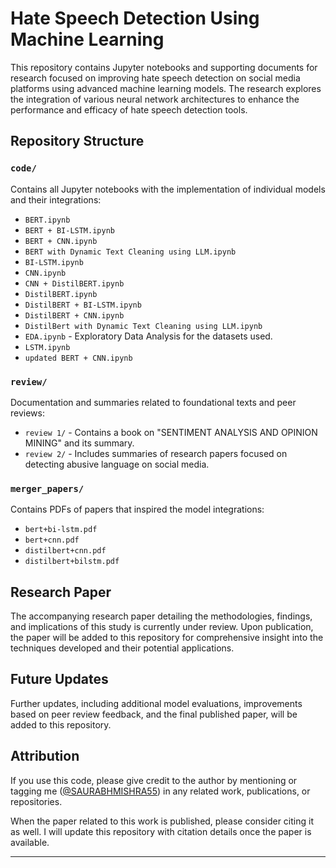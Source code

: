 
# Hate Speech Detection Using Machine Learning

This repository contains Jupyter notebooks and supporting documents for research focused on improving hate speech detection on social media platforms using advanced machine learning models. The research explores the integration of various neural network architectures to enhance the performance and efficacy of hate speech detection tools.

## Repository Structure

### `code/`
Contains all Jupyter notebooks with the implementation of individual models and their integrations:
- `BERT.ipynb`
- `BERT + BI-LSTM.ipynb`
- `BERT + CNN.ipynb`
- `BERT with Dynamic Text Cleaning using LLM.ipynb`
- `BI-LSTM.ipynb`
- `CNN.ipynb`
- `CNN + DistilBERT.ipynb`
- `DistilBERT.ipynb`
- `DistilBERT + BI-LSTM.ipynb`
- `DistilBERT + CNN.ipynb`
- `DistilBert with Dynamic Text Cleaning using LLM.ipynb`
- `EDA.ipynb` - Exploratory Data Analysis for the datasets used.
- `LSTM.ipynb`
- `updated BERT + CNN.ipynb`

### `review/`
Documentation and summaries related to foundational texts and peer reviews:
- `review 1/` - Contains a book on "SENTIMENT ANALYSIS AND OPINION MINING" and its summary.
- `review 2/` - Includes summaries of research papers focused on detecting abusive language on social media.

### `merger_papers/`
Contains PDFs of papers that inspired the model integrations:
- `bert+bi-lstm.pdf`
- `bert+cnn.pdf`
- `distilbert+cnn.pdf`
- `distilbert+bilstm.pdf`

## Research Paper
The accompanying research paper detailing the methodologies, findings, and implications of this study is currently under review. Upon publication, the paper will be added to this repository for comprehensive insight into the techniques developed and their potential applications.

## Future Updates
Further updates, including additional model evaluations, improvements based on peer review feedback, and the final published paper, will be added to this repository.

## Attribution

If you use this code, please give credit to the author by mentioning or tagging me ([@SAURABHMISHRA55]([https://github.com/YourGitHubUsername](https://github.com/SAURABHMISHRA55))) in any related work, publications, or repositories.

When the paper related to this work is published, please consider citing it as well. I will update this repository with citation details once the paper is available.


---
